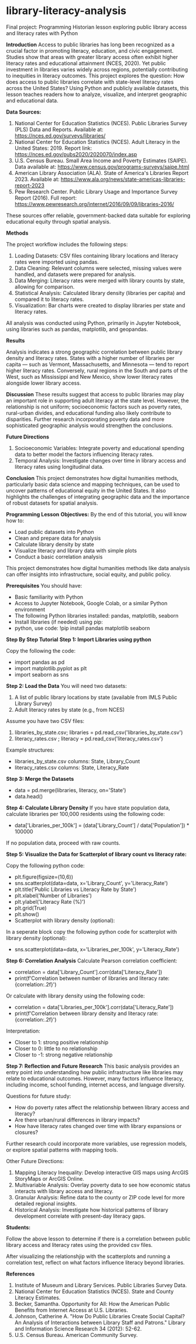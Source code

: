 # library-literacy-analysis
Final project: Programming Historian lesson exploring public library access and literacy rates with Python

**Introduction**
Access to public libraries has long been recognized as a crucial factor in promoting literacy, education, and civic engagement. Studies show that areas with greater library access often exhibit higher literacy rates and educational attainment (NCES, 2020). Yet public investment in libraries varies widely across regions, potentially contributing to inequities in literacy outcomes.
This project explores the question: How does access to public libraries correlate with state-level literacy rates across the United States? Using Python and publicly available datasets, this lesson teaches readers how to analyze, visualize, and interpret geographic and educational data.

**Data Sources:**
1. National Center for Education Statistics (NCES). Public Libraries Survey (PLS) Data and Reports.
Available at: https://nces.ed.gov/surveys/libraries/
2. National Center for Education Statistics (NCES). Adult Literacy in the United States: 2019.
Report link: https://nces.ed.gov/pubs2020/2020070/index.asp
3. U.S. Census Bureau. Small Area Income and Poverty Estimates (SAIPE).
Data available at: https://www.census.gov/programs-surveys/saipe.html
4. American Library Association (ALA). State of America's Libraries Report 2023.
Available at: https://www.ala.org/news/state-americas-libraries-report-2023
5. Pew Research Center. Public Library Usage and Importance Survey Report (2016).
Full report: https://www.pewresearch.org/internet/2016/09/09/libraries-2016/

These sources offer reliable, government-backed data suitable for exploring educational equity through spatial analysis.

**Methods**

The project workflow includes the following steps:
1. Loading Datasets: CSV files containing library locations and literacy rates were imported using pandas.
2. Data Cleaning: Relevant columns were selected, missing values were handled, and datasets were prepared for analysis.
3. Data Merging: Literacy rates were merged with library counts by state, allowing for comparison.
4. Statistical Analysis: Calculated library density (libraries per capita) and compared it to literacy rates.
5. Visualization: Bar charts were created to display libraries per state and literacy rates.

All analysis was conducted using Python, primarily in Jupyter Notebook, using libraries such as pandas, matplotlib, and geopandas.

**Results**

Analysis indicates a strong geographic correlation between public library density and literacy rates. States with a higher number of libraries per capita — such as Vermont, Massachusetts, and Minnesota — tend to report higher literacy rates. Conversely, rural regions in the South and parts of the West, such as Mississippi and New Mexico, show lower literacy rates alongside lower library access.

**Discussion**
These results suggest that access to public libraries may play an important role in supporting adult literacy at the state level. However, the relationship is not uniform; socioeconomic factors such as poverty rates, rural-urban divides, and educational funding also likely contribute to disparities. Further research incorporating poverty data and more sophisticated geographic analysis would strengthen the conclusions.

**Future Directions**
1. Socioeconomic Variables: Integrate poverty and educational spending data to better model the factors influencing literacy rates.
2. Temporal Analysis: Investigate changes over time in library access and literacy rates using longitudinal data.

**Conclusion**
This project demonstrates how digital humanities methods, particularly basic data science and mapping techniques, can be used to uncover patterns of educational equity in the United States. It also highlights the challenges of integrating geographic data and the importance of robust datasets for spatial analysis.


**Programming Lesson**
**Objectives:**
By the end of this tutorial, you will know how to:
- Load public datasets into Python
- Clean and prepare data for analysis
- Calculate library density by state
- Visualize literacy and library data with simple plots
- Conduct a basic correlation analysis

This project demonstrates how digital humanities methods like data analysis can offer insights into infrastructure, social equity, and public policy.

**Prerequisites**
You should have:
- Basic familiarity with Python
- Access to Jupyter Notebook, Google Colab, or a similar Python environment
- The following Python libraries installed: pandas, matplotlib, seaborn
- Install libraries (if needed) using pip:
- python, use code: !pip install pandas matplotlib seaborn

**Step By Step Tutorial**
**Step 1: Import Libraries using python**

Copy the following the code: 
- import pandas as pd
- import matplotlib.pyplot as plt
- import seaborn as sns

**Step 2: Load the Data**
You will need two datasets:
1. A list of public library locations by state (available from IMLS Public Library Survey)
2. Adult literacy rates by state (e.g., from NCES)

Assume you have two CSV files:
1. libraries_by_state.csv; libraries = pd.read_csv('libraries_by_state.csv')
2. literacy_rates.csv ; literacy = pd.read_csv('literacy_rates.csv')

Example structures:
- libraries_by_state.csv columns: State, Library_Count
- literacy_rates.csv columns: State, Literacy_Rate

**Step 3: Merge the Datasets**
- data = pd.merge(libraries, literacy, on='State')  
- data.head()

**Step 4: Calculate Library Density**
If you have state population data, calculate libraries per 100,000 residents using the following code: 
- data['Libraries_per_100k'] = (data['Library_Count'] / data['Population']) * 100000

If no population data, proceed with raw counts.

**Step 5: Visualize the Data for Scatterplot of library count vs literacy rate:**

Copy the following python code:  
- plt.figure(figsize=(10,6))  
- sns.scatterplot(data=data, x='Library_Count', y='Literacy_Rate')  
- plt.title('Public Libraries vs Literacy Rate by State')  
- plt.xlabel('Number of Libraries')
- plt.ylabel('Literacy Rate (%)')
- plt.grid(True)
- plt.show()
- Scatterplot with library density (optional):

In a seperate block copy the following python code for scatterplot with library density (optional):
- sns.scatterplot(data=data, x='Libraries_per_100k', y='Literacy_Rate')

**Step 6: Correlation Analysis**
Calculate Pearson correlation coefficient:
- correlation = data['Library_Count'].corr(data['Literacy_Rate'])
- print(f'Correlation between number of libraries and literacy rate: {correlation:.2f}')


Or calculate with library density using the following code:
- correlation = data['Libraries_per_100k'].corr(data['Literacy_Rate'])
- print(f'Correlation between library density and literacy rate: {correlation:.2f}')

  
Interpretation:
- Closer to 1: strong positive relationship
- Closer to 0: little to no relationship
- Closer to -1: strong negative relationship

**Step 7: Reflection and Future Research**
This basic analysis provides an entry point into understanding how public infrastructure like libraries may relate to educational outcomes. However, many factors influence literacy, including income, school funding, internet access, and language diversity.

Questions for future study:
- How do poverty rates affect the relationship between library access and literacy?
- Are there urban/rural differences in library impacts?
- How have literacy rates changed over time with library expansions or closures?


Further research could incorporate more variables, use regression models, or explore spatial patterns with mapping tools.

Other Future Directions:
1. Mapping Literacy Inequality: Develop interactive GIS maps using ArcGIS StoryMaps or ArcGIS Online.
2. Multivariable Analysis: Overlay poverty data to see how economic status interacts with library access and literacy.
3. Granular Analysis: Refine data to the county or ZIP code level for more detailed regional insights.
4. Historical Analysis: Investigate how historical patterns of library development correlate with present-day literacy gaps.


**Students:**

Follow the above lesson to determine if there is a correlation between public library access and literacy rates using the provided csv files. 


After visualizing the relationshjip with the scatterplots and running a correlation test, reflect on what factors influence literacy beyond libraries.


**References**
1. Institute of Museum and Library Services. Public Libraries Survey Data.
2. National Center for Education Statistics (NCES). State and County Literacy Estimates.
3. Becker, Samantha. Opportunity for All: How the American Public Benefits from Internet Access at U.S. Libraries.
4. Johnson, Catherine A. "How Do Public Libraries Create Social Capital? An Analysis of Interactions between Library Staff and Patrons." Library and Information Science Research 34 (2012): 52-62.
5. U.S. Census Bureau. American Community Survey.
